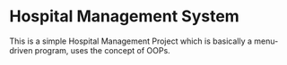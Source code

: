 # Hospital Management System
This is a simple Hospital Management Project which is basically a menu-driven program, uses the concept of OOPs.

